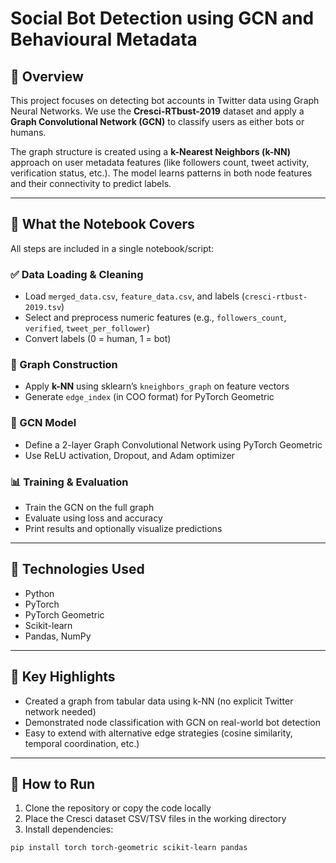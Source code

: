 # Social Bot Detection using GCN and Behavioural Metadata

## 🧠 Overview
This project focuses on detecting bot accounts in Twitter data using Graph Neural Networks. We use the **Cresci-RTbust-2019** dataset and apply a **Graph Convolutional Network (GCN)** to classify users as either bots or humans. 

The graph structure is created using a **k-Nearest Neighbors (k-NN)** approach on user metadata features (like followers count, tweet activity, verification status, etc.). The model learns patterns in both node features and their connectivity to predict labels.

---

## 🧾 What the Notebook Covers
All steps are included in a single notebook/script:

### ✅ Data Loading & Cleaning
- Load `merged_data.csv`, `feature_data.csv`, and labels (`cresci-rtbust-2019.tsv`)
- Select and preprocess numeric features (e.g., `followers_count`, `verified`, `tweet_per_follower`)
- Convert labels (0 = human, 1 = bot)

### 🔗 Graph Construction
- Apply **k-NN** using sklearn’s `kneighbors_graph` on feature vectors
- Generate `edge_index` (in COO format) for PyTorch Geometric

### 🧠 GCN Model
- Define a 2-layer Graph Convolutional Network using PyTorch Geometric
- Use ReLU activation, Dropout, and Adam optimizer

### 📊 Training & Evaluation
- Train the GCN on the full graph
- Evaluate using loss and accuracy
- Print results and optionally visualize predictions

---

## 🔧 Technologies Used
- Python
- PyTorch
- PyTorch Geometric
- Scikit-learn
- Pandas, NumPy

---

## 📌 Key Highlights
- Created a graph from tabular data using k-NN (no explicit Twitter network needed)
- Demonstrated node classification with GCN on real-world bot detection
- Easy to extend with alternative edge strategies (cosine similarity, temporal coordination, etc.)

---

## 🚀 How to Run
1. Clone the repository or copy the code locally
2. Place the Cresci dataset CSV/TSV files in the working directory
3. Install dependencies:
```bash
pip install torch torch-geometric scikit-learn pandas
